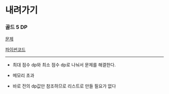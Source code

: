 # 내려가기
### 골드 5 DP
[문제](https://www.acmicpc.net/problem/2096)

[파이썬코드](2096.py)

---

- 최대 점수 dp와 최소 점수 dp로 나눠서 문제를 해결한다.

- 메모리 초과
- 바로 전의 dp값만 참조하므로 리스트로 만들 필요가 없다